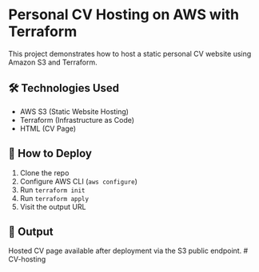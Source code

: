 # Personal CV Hosting on AWS with Terraform

This project demonstrates how to host a static personal CV website using Amazon S3 and Terraform.

## 🛠️ Technologies Used
- AWS S3 (Static Website Hosting)
- Terraform (Infrastructure as Code)
- HTML (CV Page)

## 🚀 How to Deploy
1. Clone the repo
2. Configure AWS CLI (`aws configure`)
3. Run `terraform init`
4. Run `terraform apply`
5. Visit the output URL

## 📄 Output
Hosted CV page available after deployment via the S3 public endpoint.
#   C V - h o s t i n g  
 